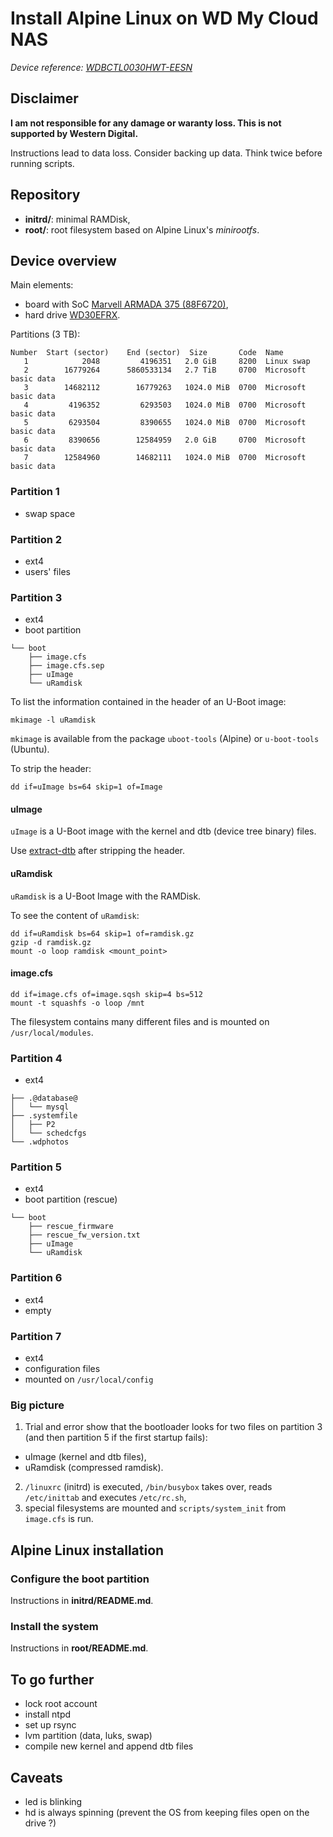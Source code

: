 # Install Alpine Linux on WD My Cloud NAS

*Device reference: [WDBCTL0030HWT-EESN](https://documents.westerndigital.com/content/dam/doc-library/en_gb/assets/public/wd/product/external-storage/my_cloud/my-cloud/mycloud-product-overview.pdf)*

## Disclaimer

**I am not responsible for any damage or waranty loss. This is not supported
by Western Digital.**

Instructions lead to data loss. Consider backing up data. Think twice before
running scripts.

## Repository

- **initrd/**: minimal RAMDisk,
- **root/**: root filesystem based on Alpine Linux's *minirootfs*.

## Device overview

Main elements:
- board with SoC [Marvell ARMADA 375 (88F6720)](https://www.marvell.com/documents/xhvwfczzcqkjbmhbmvnb/),
- hard drive [WD30EFRX](https://documents.westerndigital.com/content/dam/doc-library/en_us/assets/public/western-digital/product/internal-drives/wd-red-hdd/data-sheet-western-digital-wd-red-hdd-2879-800002.pdf).

Partitions (3 TB):
```
Number  Start (sector)    End (sector)  Size       Code  Name
   1            2048         4196351   2.0 GiB     8200  Linux swap
   2        16779264      5860533134   2.7 TiB     0700  Microsoft basic data
   3        14682112        16779263   1024.0 MiB  0700  Microsoft basic data
   4         4196352         6293503   1024.0 MiB  0700  Microsoft basic data
   5         6293504         8390655   1024.0 MiB  0700  Microsoft basic data
   6         8390656        12584959   2.0 GiB     0700  Microsoft basic data
   7        12584960        14682111   1024.0 MiB  0700  Microsoft basic data
```

### Partition 1
- swap space

### Partition 2
- ext4
- users' files

### Partition 3
- ext4
- boot partition
```
└── boot
    ├── image.cfs
    ├── image.cfs.sep
    ├── uImage
    └── uRamdisk
```

To list the information contained in the header of an U-Boot image:
```
mkimage -l uRamdisk
```
`mkimage` is available from the package `uboot-tools` (Alpine) or `u-boot-tools`
(Ubuntu).

To strip the header:
```
dd if=uImage bs=64 skip=1 of=Image
```

#### uImage

`uImage` is a U-Boot image with the kernel and dtb (device tree binary) files.

Use [extract-dtb](https://github.com/PabloCastellano/extract-dtb) after
stripping the header.

#### uRamdisk

`uRamdisk` is a U-Boot Image with the RAMDisk.

To see the content of `uRamdisk`:
```
dd if=uRamdisk bs=64 skip=1 of=ramdisk.gz
gzip -d ramdisk.gz
mount -o loop ramdisk <mount_point>
```

#### image.cfs

```
dd if=image.cfs of=image.sqsh skip=4 bs=512
mount -t squashfs -o loop /mnt
```

The filesystem contains many different files and is mounted on `/usr/local/modules`.

### Partition 4
- ext4
```
├── .@database@
│   └── mysql
├── .systemfile
│   ├── P2
│   └── schedcfgs
└── .wdphotos
```

### Partition 5
- ext4
- boot partition (rescue)
```
└── boot
    ├── rescue_firmware
    ├── rescue_fw_version.txt
    ├── uImage
    └── uRamdisk
```

### Partition 6
- ext4
- empty

### Partition 7
- ext4
- configuration files
- mounted on `/usr/local/config`


### Big picture

1. Trial and error show that the bootloader looks for two files on partition 3
(and then partition 5 if the first startup fails):
- uImage (kernel and dtb files),
- uRamdisk (compressed ramdisk).
2. `/linuxrc` (initrd) is executed, `/bin/busybox` takes over, reads `/etc/inittab` and
executes `/etc/rc.sh`,
3. special filesystems are mounted and `scripts/system_init` from `image.cfs`
is run.


## Alpine Linux installation

### Configure the boot partition

Instructions in **initrd/README.md**.

### Install the system

Instructions in **root/README.md**.


## To go further

- lock root account
- install ntpd
- set up rsync
- lvm partition (data, luks, swap)
- compile new kernel and append dtb files


## Caveats

- led is blinking
- hd is always spinning (prevent the OS from keeping files open on the drive ?)
